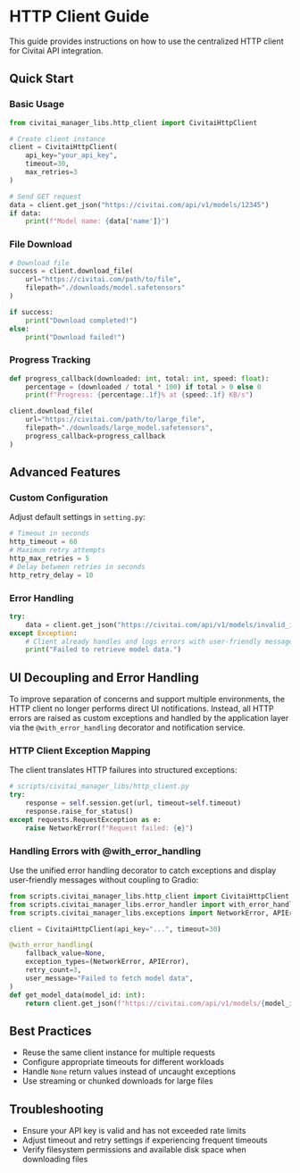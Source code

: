 # HTTP Client Guide

This guide provides instructions on how to use the centralized HTTP client for Civitai API integration.

## Quick Start

### Basic Usage

```python
from civitai_manager_libs.http_client import CivitaiHttpClient

# Create client instance
client = CivitaiHttpClient(
    api_key="your_api_key",
    timeout=30,
    max_retries=3
)

# Send GET request
data = client.get_json("https://civitai.com/api/v1/models/12345")
if data:
    print(f"Model name: {data['name']}")
```

### File Download

```python
# Download file
success = client.download_file(
    url="https://civitai.com/path/to/file",
    filepath="./downloads/model.safetensors"
)

if success:
    print("Download completed!")
else:
    print("Download failed!")
```

### Progress Tracking

```python
def progress_callback(downloaded: int, total: int, speed: float):
    percentage = (downloaded / total * 100) if total > 0 else 0
    print(f"Progress: {percentage:.1f}% at {speed:.1f} KB/s")

client.download_file(
    url="https://civitai.com/path/to/large_file",
    filepath="./downloads/large_model.safetensors",
    progress_callback=progress_callback
)
```

## Advanced Features

### Custom Configuration

Adjust default settings in `setting.py`:

```python
# Timeout in seconds
http_timeout = 60
# Maximum retry attempts
http_max_retries = 5
# Delay between retries in seconds
http_retry_delay = 10
```

### Error Handling

```python
try:
    data = client.get_json("https://civitai.com/api/v1/models/invalid_id")
except Exception:
    # Client already handles and logs errors with user-friendly messages
    print("Failed to retrieve model data.")
```

## UI Decoupling and Error Handling

To improve separation of concerns and support multiple environments, the HTTP client no longer performs direct UI notifications. Instead, all HTTP errors are raised as custom exceptions and handled by the application layer via the `@with_error_handling` decorator and notification service.

### HTTP Client Exception Mapping

The client translates HTTP failures into structured exceptions:

```python
# scripts/civitai_manager_libs/http_client.py
try:
    response = self.session.get(url, timeout=self.timeout)
    response.raise_for_status()
except requests.RequestException as e:
    raise NetworkError(f"Request failed: {e}")
```

### Handling Errors with @with_error_handling

Use the unified error handling decorator to catch exceptions and display user-friendly messages without coupling to Gradio:

```python
from scripts.civitai_manager_libs.http_client import CivitaiHttpClient
from scripts.civitai_manager_libs.error_handler import with_error_handling
from scripts.civitai_manager_libs.exceptions import NetworkError, APIError

client = CivitaiHttpClient(api_key="...", timeout=30)

@with_error_handling(
    fallback_value=None,
    exception_types=(NetworkError, APIError),
    retry_count=3,
    user_message="Failed to fetch model data",
)
def get_model_data(model_id: int):
    return client.get_json(f"https://civitai.com/api/v1/models/{model_id}")
```

## Best Practices

- Reuse the same client instance for multiple requests
- Configure appropriate timeouts for different workloads
- Handle `None` return values instead of uncaught exceptions
- Use streaming or chunked downloads for large files

## Troubleshooting

- Ensure your API key is valid and has not exceeded rate limits
- Adjust timeout and retry settings if experiencing frequent timeouts
- Verify filesystem permissions and available disk space when downloading files
